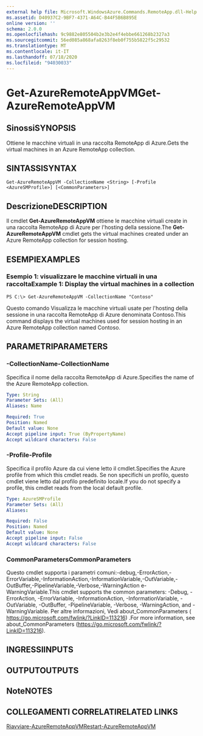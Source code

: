 ```yaml
---
external help file: Microsoft.WindowsAzure.Commands.RemoteApp.dll-Help.xml
ms.assetid: D40937C2-9BF7-4371-A64C-B44F5B6B895E
online version: ''
schema: 2.0.0
ms.openlocfilehash: 9c9882e805504b2e3b2e4f4ebbe661268b2327a3
ms.sourcegitcommit: 56ed085a868afa8263f8eb0f755b5822f5c29532
ms.translationtype: MT
ms.contentlocale: it-IT
ms.lasthandoff: 07/18/2020
ms.locfileid: "94030033"
---
```

# <span data-ttu-id="4d547-101">Get-AzureRemoteAppVM</span><span class="sxs-lookup"><span data-stu-id="4d547-101">Get-AzureRemoteAppVM</span></span>

## <span data-ttu-id="4d547-102">Sinossi</span><span class="sxs-lookup"><span data-stu-id="4d547-102">SYNOPSIS</span></span>
<span data-ttu-id="4d547-103">Ottiene le macchine virtuali in una raccolta RemoteApp di Azure.</span><span class="sxs-lookup"><span data-stu-id="4d547-103">Gets the virtual machines in an Azure RemoteApp collection.</span></span>

## <span data-ttu-id="4d547-104">SINTASSI</span><span class="sxs-lookup"><span data-stu-id="4d547-104">SYNTAX</span></span>

```
Get-AzureRemoteAppVM -CollectionName <String> [-Profile <AzureSMProfile>] [<CommonParameters>]
```

## <span data-ttu-id="4d547-105">Descrizione</span><span class="sxs-lookup"><span data-stu-id="4d547-105">DESCRIPTION</span></span>
<span data-ttu-id="4d547-106">Il cmdlet **Get-AzureRemoteAppVM** ottiene le macchine virtuali create in una raccolta RemoteApp di Azure per l'hosting della sessione.</span><span class="sxs-lookup"><span data-stu-id="4d547-106">The **Get-AzureRemoteAppVM** cmdlet gets the virtual machines created under an Azure RemoteApp collection for session hosting.</span></span>

## <span data-ttu-id="4d547-107">ESEMPI</span><span class="sxs-lookup"><span data-stu-id="4d547-107">EXAMPLES</span></span>

### <span data-ttu-id="4d547-108">Esempio 1: visualizzare le macchine virtuali in una raccolta</span><span class="sxs-lookup"><span data-stu-id="4d547-108">Example 1: Display the virtual machines in a collection</span></span>
```
PS C:\> Get-AzureRemoteAppVM -CollectionName "Contoso"
```

<span data-ttu-id="4d547-109">Questo comando Visualizza le macchine virtuali usate per l'hosting della sessione in una raccolta RemoteApp di Azure denominata Contoso.</span><span class="sxs-lookup"><span data-stu-id="4d547-109">This command displays the virtual machines used for session hosting in an Azure RemoteApp collection named Contoso.</span></span>

## <span data-ttu-id="4d547-110">PARAMETRI</span><span class="sxs-lookup"><span data-stu-id="4d547-110">PARAMETERS</span></span>

### <span data-ttu-id="4d547-111">-CollectionName</span><span class="sxs-lookup"><span data-stu-id="4d547-111">-CollectionName</span></span>
<span data-ttu-id="4d547-112">Specifica il nome della raccolta RemoteApp di Azure.</span><span class="sxs-lookup"><span data-stu-id="4d547-112">Specifies the name of the Azure RemoteApp collection.</span></span>

```yaml
Type: String
Parameter Sets: (All)
Aliases: Name

Required: True
Position: Named
Default value: None
Accept pipeline input: True (ByPropertyName)
Accept wildcard characters: False
```

### <span data-ttu-id="4d547-113">-Profile</span><span class="sxs-lookup"><span data-stu-id="4d547-113">-Profile</span></span>
<span data-ttu-id="4d547-114">Specifica il profilo Azure da cui viene letto il cmdlet.</span><span class="sxs-lookup"><span data-stu-id="4d547-114">Specifies the Azure profile from which this cmdlet reads.</span></span>
<span data-ttu-id="4d547-115">Se non specifichi un profilo, questo cmdlet viene letto dal profilo predefinito locale.</span><span class="sxs-lookup"><span data-stu-id="4d547-115">If you do not specify a profile, this cmdlet reads from the local default profile.</span></span>

```yaml
Type: AzureSMProfile
Parameter Sets: (All)
Aliases: 

Required: False
Position: Named
Default value: None
Accept pipeline input: False
Accept wildcard characters: False
```

### <span data-ttu-id="4d547-116">CommonParameters</span><span class="sxs-lookup"><span data-stu-id="4d547-116">CommonParameters</span></span>
<span data-ttu-id="4d547-117">Questo cmdlet supporta i parametri comuni:-debug,-ErrorAction,-ErrorVariable,-InformationAction,-InformationVariable,-OutVariable,-OutBuffer,-PipelineVariable,-Verbose,-WarningAction e-WarningVariable.</span><span class="sxs-lookup"><span data-stu-id="4d547-117">This cmdlet supports the common parameters: -Debug, -ErrorAction, -ErrorVariable, -InformationAction, -InformationVariable, -OutVariable, -OutBuffer, -PipelineVariable, -Verbose, -WarningAction, and -WarningVariable.</span></span> <span data-ttu-id="4d547-118">Per altre informazioni, Vedi about_CommonParameters ( https://go.microsoft.com/fwlink/?LinkID=113216) .</span><span class="sxs-lookup"><span data-stu-id="4d547-118">For more information, see about_CommonParameters (https://go.microsoft.com/fwlink/?LinkID=113216).</span></span>

## <span data-ttu-id="4d547-119">INGRESSI</span><span class="sxs-lookup"><span data-stu-id="4d547-119">INPUTS</span></span>

## <span data-ttu-id="4d547-120">OUTPUT</span><span class="sxs-lookup"><span data-stu-id="4d547-120">OUTPUTS</span></span>

## <span data-ttu-id="4d547-121">Note</span><span class="sxs-lookup"><span data-stu-id="4d547-121">NOTES</span></span>

## <span data-ttu-id="4d547-122">COLLEGAMENTI CORRELATI</span><span class="sxs-lookup"><span data-stu-id="4d547-122">RELATED LINKS</span></span>

[<span data-ttu-id="4d547-123">Riavviare-AzureRemoteAppVM</span><span class="sxs-lookup"><span data-stu-id="4d547-123">Restart-AzureRemoteAppVM</span></span>](./Restart-AzureRemoteAppVM.md)


